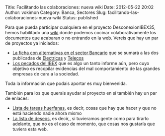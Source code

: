 Title: Facilitando las colaboraciones: nueva wiki
Date: 2012-05-22 20:02
Author: vokimon
Category: Banca, Sectores
Slug: facilitando-las-colaboraciones-nueva-wiki
Status: published

Para que pueda participar cualquiera en el proyecto DesconexionIBEX35, hemos habilitado una [wiki](http://desconexionibex35.org/wiki) donde podemos cocinar colaborativamente los documentos que acabaran o no entrando en la web. Vereis que hay un par de proyectos ya iniciados:

-   [La ficha con alternativas en el sector Bancario](http://desconexionibex35.org/wiki/index.php?title=Banca) que se sumará a las dos publicadas de [Electricas](http://desconexionibex35.org/blog/electricas-som-energia/) y [Telecos](http://desconexionibex35.org/blog/telecos-guifi-net/)
-   [Los pecados del IBEX](http://desconexionibex35.org/wiki/index.php?title=Los_pecados_del_IBEX) que es algo un tanto informe aún, pero cuyo objetivo es recopilar evidencias del mal comportamiento de las grandes empresas de cara a la sociedad.

Toda la información que podais aportar es muy bienvenida.

También para los que querais ayudar al proyecto en sí también hay un par de enlaces:

-   [Lista de tareas huerfanas](http://desconexionibex35.org/wiki/index.php?title=Tareas), es decir, cosas que hay que hacer y que no está haciendo nadie ahora mismo
-   [La lista de deseos](http://desconexionibex35.org/wiki/index.php?title=Lista_de_deseos_para_la_web), es decir,, si tuvieramos gente como para tirarlo adelante, que no es el caso de momento, que cosas nos gustaría que tuviera esta web.

 

 
